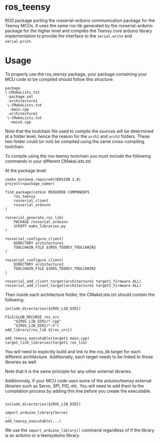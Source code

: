 ros_teensy
============

ROS package porting the rosserial-arduino communication package for the Teensy
MCUs. It uses the same ros-lib generated by the rosserial-arduino package for 
the higher level and compiles the Teensy core arduino library implementation 
to provide the interface to the `serial.write` and `serial.print`.

Usage
===

To properly use the ros_teensy package, your package containing your MCU code
to be compiled should follow this structure:

```
package
\-CMakeLists.txt
 -package.xml
 -architecture1
 \-CMakeLists.txt
  -main.cpp
 -architecture2
 \-CMakeLists.txt
  -main2.cpp
```

Note that the toolchain file used to compile the sources will be determined at
a folder level, hence the reason for the `arch1` and `arch2` folders. These two
folder could (or not) be compiled using the same cross-compiling toolchain.

To compile using the ros-teensy toolchain you must include the following
commands in your different CMakeLists.txt.

At the package level:

```
cmake_minimum_required(VERSION 2.8)
project(<package_name>)

find_package(catkin REQUIRED COMPONENTS
    ros_teensy
    rosserial_client
    rosserial_arduino
)

rosserial_generate_ros_lib(
    PACKAGE rosserial_arduino
    SCRIPT make_libraries.py
)

rosserial_configure_client(
    DIRECTORY architecture1
    TOOLCHAIN_FILE ${ROS_TEENSY_TOOLCHAIN}
)

rosserial_configure_client(
    DIRECTORY architecture2
    TOOLCHAIN_FILE ${ROS_TEENSY_TOOLCHAIN}
)

rosserial_add_client_target(architecture1 target1_Firmware ALL)
rosserial_add_client_target(architecture2 target2_Firmware ALL)
```

Then inside each architecture folder, the CMakeLists.txt should contain the
following:

```
include_directories(${ROS_LIB_DIR})

FILE(GLOB_RECURSE ros_src
    "${ROS_LIB_DIR}/*.cpp"
    "${ROS_LIB_DIR}/*.h")
add_library(ros_lib ${ros_src})

add_teensy_executable(target1 main.cpp)
target_link_libraries(target1 ros_lib)
```

You will need to explicitly build and link to the ros_lib target for each
different architecture. Additionally, each target needs to be linked to those
libraries as well.

Note that it is the same principle for any other external libraries.

Additionnaly, if your MCU code uses some of the arduino/teensy external
libraries such as Servo, SPI, PID, etc. You will need to add them to the
compilation process by adding this line before you create the executable.

```

include_directories(${ROS_LIB_DIR})

import_arduino_library(Servo)
...
add_teensy_executable(...)

```

We use the `import_arduino_library()` command regardless of if the library is
an arduino or a teensyduino library.

